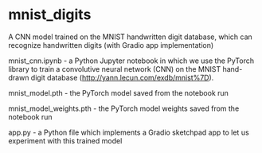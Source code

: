 # mnist_digits
A CNN model trained on the MNIST handwritten digit database, which can recognize handwritten digits (with Gradio app implementation)

mnist_cnn.ipynb - a Python Jupyter notebook in which we use the PyTorch library to train a convolutive neural network (CNN) on the MNIST hand-drawn digit database (http://yann.lecun.com/exdb/mnist%7D).

mnist_model.pth - the PyTorch model saved from the notebook run

mnist_model_weights.pth - the PyTorch model weights saved from the notebook run

app.py - a Python file which implements a Gradio sketchpad app to let us experiment with this trained model
